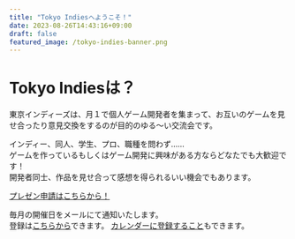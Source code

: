 ```yaml
---
title: "Tokyo Indiesへようこそ！"
date: 2023-08-26T14:43:16+09:00
draft: false
featured_image: /tokyo-indies-banner.png
---
```


# Tokyo Indiesは？

東京インディーズは、月１で個人ゲーム開発者を集まって、お互いのゲームを見せ合ったり意見交換をするのが目的のゆる～い交流会です。

インディー、同人、学生、プロ、職種を問わず……\
ゲームを作っているもしくはゲーム開発に興味がある方ならどなたでも大歓迎です！\
開発者同士、作品を見せ合って感想を得られるいい機会でもあります。

[プレゼン申請はこちらから！](/present)

毎月の開催日をメールにて通知いたします。\
登録は[こちらから](http://eepurl.com/iA-lXM)できます。
[カレンダーに登録すること](https://calendar.google.com/calendar/u/0?cid=cnY5ZHY4NGs0M3Z1M3Y1OXNpc2xjYjA5M2tAZ3JvdXAuY2FsZW5kYXIuZ29vZ2xlLmNvbQ)もできます。

